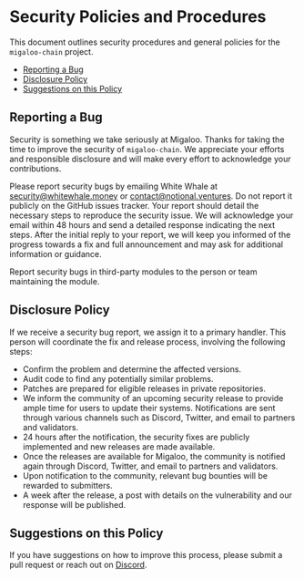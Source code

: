 # Security Policies and Procedures
This document outlines security procedures and general policies for the `migaloo-chain` project.
* [Reporting a Bug](#reporting-a-bug)
* [Disclosure Policy](#disclosure-policy)
* [Suggestions on this Policy](#comments-on-this-policy)

## Reporting a Bug
Security is something we take seriously at Migaloo. Thanks for taking the time to improve the security of `migaloo-chain`. 
We appreciate your efforts and responsible disclosure and will make every effort to acknowledge your contributions.

Please report security bugs by emailing White Whale at security@whitewhale.money or contact@notional.ventures. Do not report
it publicly on the GitHub issues tracker. Your report should detail the necessary steps to reproduce the security issue. 
We will acknowledge your email within 48 hours and send a detailed response indicating the next steps. After the initial 
reply to your report, we will keep you informed of the progress towards a fix and full announcement and may ask for 
additional information or guidance.

Report security bugs in third-party modules to the person or team maintaining the module.

## Disclosure Policy
If we receive a security bug report, we assign it to a primary handler. This person will coordinate the fix and release 
process, involving the following steps:
* Confirm the problem and determine the affected versions.
* Audit code to find any potentially similar problems.
* Patches are prepared for eligible releases in private repositories.
* We inform the community of an upcoming security release to provide ample time for users to update their systems. 
Notifications are sent through various channels such as Discord, Twitter, and email to partners and validators.
* 24 hours after the notification, the security fixes are publicly implemented and new releases are made available.
* Once the releases are available for Migaloo, the community is notified again through Discord, Twitter, and email to partners and validators.
* Upon notification to the community, relevant bug bounties will be rewarded to submitters.
* A week after the release, a post with details on the vulnerability and our response will be published.

## Suggestions on this Policy
If you have suggestions on how to improve this process, please submit a
pull request or reach out on [Discord](https://discord.com/invite/tSxyyCWgYX).